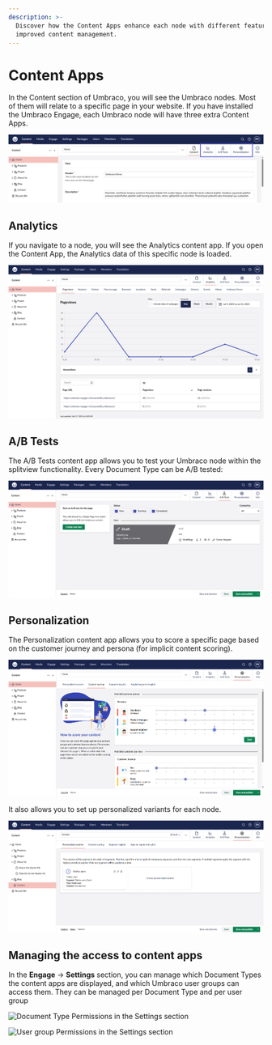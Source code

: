 ```yaml
---
description: >-
  Discover how the Content Apps enhance each node with different features for
  improved content management.
---
```


# Content Apps

In the Content section of Umbraco, you will see the Umbraco nodes. Most of them will relate to a specific page in your website. If you have installed the Umbraco Engage, each Umbraco node will have three extra Content Apps.

![Umbraco content nodes with Engage content apps](../../.gitbook/assets/Engage-content-apps-v16.png)

## Analytics

If you navigate to a node, you will see the Analytics content app. If you open the Content App, the Analytics data of this specific node is loaded.

![Viewing the Analytics content app for a specific node](../../.gitbook/assets/Analytics-v16.png)

## A/B Tests

The A/B Tests content app allows you to test your Umbraco node within the splitview functionality. Every Document Type can be A/B tested:

![Using the A/B testing content app to test splitview functionality](../../.gitbook/assets/AB-Tests-v16.png)

## Personalization

The Personalization content app allows you to score a specific page based on the customer journey and persona (for implicit content scoring).

![Personalization content app for scoring a page](../../.gitbook/assets/Personalization-v16.png)

It also allows you to set up personalized variants for each node.

![Setting up personalized variants for each Umbraco node](../../.gitbook/assets/Personalized-variants-v16.png)

## Managing the access to content apps

In the **Engage** -> **Settings** section, you can manage which Document Types the content apps are displayed, and which Umbraco user groups can access them. They can be managed per Document Type and per user group

![Document Type Permissions in the Settings section](../../.gitbook/assets/engage-content-apps-permissions1.png)

![User group Permissions in the Settings section](../../.gitbook/assets/engage-content-apps-permissions2.png)
